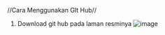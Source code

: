 //Cara Menggunakan GIt Hub//

1. Download git hub pada laman resminya
![image](https://user-images.githubusercontent.com/115474879/196041408-a5385ba6-31db-4042-9638-77a9a0bd8ab4.png)


